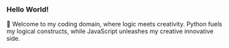 ### Hello World!

🧠 Welcome to my coding domain, where logic meets creativity. Python fuels my logical constructs, while JavaScript unleashes my creative innovative side.


